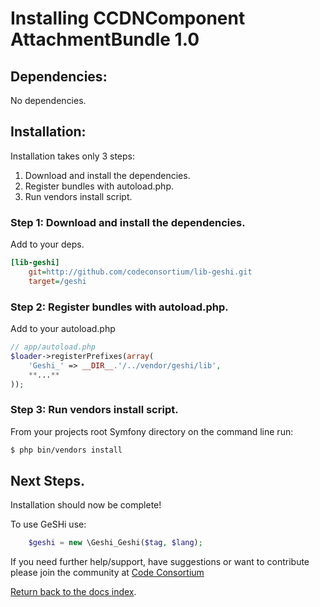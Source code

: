 Installing CCDNComponent AttachmentBundle 1.0
=============================================

## Dependencies:

No dependencies.

## Installation:

Installation takes only 3 steps:

1. Download and install the dependencies.
2. Register bundles with autoload.php.
3. Run vendors install script.

### Step 1: Download and install the dependencies.

Add to your deps.

``` ini
[lib-geshi]
	git=http://github.com/codeconsortium/lib-geshi.git
	target=/geshi
```
### Step 2: Register bundles with autoload.php.

Add to your autoload.php

``` php
// app/autoload.php
$loader->registerPrefixes(array(
    'Geshi_' => __DIR__.'/../vendor/geshi/lib',
	**...**
));
```

### Step 3: Run vendors install script.

From your projects root Symfony directory on the command line run:

``` bash
$ php bin/vendors install
```

## Next Steps.

Installation should now be complete!

To use GeSHi use:

``` php
	$geshi = new \Geshi_Geshi($tag, $lang);	
```

If you need further help/support, have suggestions or want to contribute please join the community at [Code Consortium](http://www.codeconsortium.com)

[Return back to the docs index](http://github.com/codeconsortium/lib-geshi/blob/master/Resources/doc/index.md).
